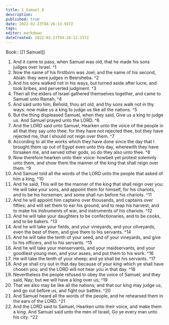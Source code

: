 ```yaml
---
title: 1_Samuel_8
description: 
published: true
date: 2022-02-23T04:26:13.947Z
tags: 
editor: markdown
dateCreated: 2022-02-23T04:26:12.157Z
---
```


 Book:: [[1 Samuel]]
 1. And it came to pass, when Samuel was old, that he made his sons judges over Israel. ^1
 2. Now the name of his firstborn was Joel; and the name of his second, Abiah: they were judges in Beersheba. ^2
 3. And his sons walked not in his ways, but turned aside after lucre, and took bribes, and perverted judgment. ^3
 4. Then all the elders of Israel gathered themselves together, and came to Samuel unto Ramah, ^4
 5. And said unto him, Behold, thou art old, and thy sons walk not in thy ways: now make us a king to judge us like all the nations. ^5
 6. But the thing displeased Samuel, when they said, Give us a king to judge us. And Samuel prayed unto the LORD. ^6
 7. And the LORD said unto Samuel, Hearken unto the voice of the people in all that they say unto thee: for they have not rejected thee, but they have rejected me, that I should not reign over them. ^7
 8. According to all the works which they have done since the day that I brought them up out of Egypt even unto this day, wherewith they have forsaken me, and served other gods, so do they also unto thee. ^8
 9. Now therefore hearken unto their voice: howbeit yet protest solemnly unto them, and show them the manner of the king that shall reign over them. ^9
 10. And Samuel told all the words of the LORD unto the people that asked of him a king. ^10
 11. And he said, This will be the manner of the king that shall reign over you: He will take your sons, and appoint them for himself, for his chariots, and to be his horsemen; and some shall run before his chariots. ^11
 12. And he will appoint him captains over thousands, and captains over fifties; and will set them to ear his ground, and to reap his harvest, and to make his instruments of war, and instruments of his chariots. ^12
 13. And he will take your daughters to be confectionaries, and to be cooks, and to be bakers. ^13
 14. And he will take your fields, and your vineyards, and your oliveyards, even the best of them, and give them to his servants. ^14
 15. And he will take the tenth of your seed, and of your vineyards, and give to his officers, and to his servants. ^15
 16. And he will take your menservants, and your maidservants, and your goodliest young men, and your asses, and put them to his work. ^16
 17. He will take the tenth of your sheep: and ye shall be his servants. ^17
 18. And ye shall cry out in that day because of your king which ye shall have chosen you; and the LORD will not hear you in that day. ^18
 19. Nevertheless the people refused to obey the voice of Samuel; and they said, Nay; but we will have a king over us; ^19
 20. That we also may be like all the nations; and that our king may judge us, and go out before us, and fight our battles. ^20
 21. And Samuel heard all the words of the people, and he rehearsed them in the ears of the LORD. ^21
 22. And the LORD said to Samuel, Hearken unto their voice, and make them a king. And Samuel said unto the men of Israel, Go ye every man unto his city. ^22
